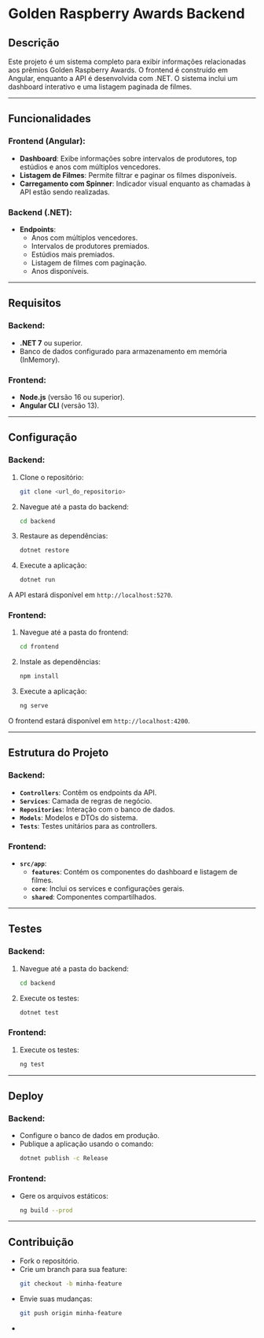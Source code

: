 # Golden Raspberry Awards Backend

## Descrição

Este projeto é um sistema completo para exibir informações relacionadas aos prêmios Golden Raspberry Awards. O frontend é construído em Angular, enquanto a API é desenvolvida com .NET. O sistema inclui um dashboard interativo e uma listagem paginada de filmes.

---

## Funcionalidades

### Frontend (Angular):

- **Dashboard**: Exibe informações sobre intervalos de produtores, top estúdios e anos com múltiplos vencedores.
- **Listagem de Filmes**: Permite filtrar e paginar os filmes disponíveis.
- **Carregamento com Spinner**: Indicador visual enquanto as chamadas à API estão sendo realizadas.

### Backend (.NET):

- **Endpoints**:
  - Anos com múltiplos vencedores.
  - Intervalos de produtores premiados.
  - Estúdios mais premiados.
  - Listagem de filmes com paginação.
  - Anos disponíveis.

---

## Requisitos

### Backend:

- **.NET 7** ou superior.
- Banco de dados configurado para armazenamento em memória (InMemory).

### Frontend:

- **Node.js** (versão 16 ou superior).
- **Angular CLI** (versão 13).

---

## Configuração

### Backend:

1. Clone o repositório:

   ```bash
   git clone <url_do_repositorio>
   ```

2. Navegue até a pasta do backend:

   ```bash
   cd backend
   ```

3. Restaure as dependências:

   ```bash
   dotnet restore
   ```

4. Execute a aplicação:

   ```bash
   dotnet run
   ```

A API estará disponível em `http://localhost:5270`.

### Frontend:

1. Navegue até a pasta do frontend:

   ```bash
   cd frontend
   ```

2. Instale as dependências:

   ```bash
   npm install
   ```

3. Execute a aplicação:

   ```bash
   ng serve
   ```

O frontend estará disponível em `http://localhost:4200`.

---

## Estrutura do Projeto

### Backend:

- **`Controllers`**: Contêm os endpoints da API.
- **`Services`**: Camada de regras de negócio.
- **`Repositories`**: Interação com o banco de dados.
- **`Models`**: Modelos e DTOs do sistema.
- **`Tests`**: Testes unitários para as controllers.

### Frontend:

- **`src/app`**:
  - **`features`**: Contém os componentes do dashboard e listagem de filmes.
  - **`core`**: Inclui os services e configurações gerais.
  - **`shared`**: Componentes compartilhados.

---

## Testes

### Backend:

1. Navegue até a pasta do backend:

   ```bash
   cd backend
   ```

2. Execute os testes:

   ```bash
   dotnet test
   ```

### Frontend:

1. Execute os testes:
   ```bash
   ng test
   ```

---

## Deploy

### Backend:

- Configure o banco de dados em produção.
- Publique a aplicação usando o comando:
  ```bash
  dotnet publish -c Release
  ```

### Frontend:

- Gere os arquivos estáticos:
  ```bash
  ng build --prod
  ```

---

## Contribuição

- Fork o repositório.
- Crie um branch para sua feature:
  ```bash
  git checkout -b minha-feature
  ```
- Envie suas mudanças:
  ```bash
  git push origin minha-feature
  ```
-

